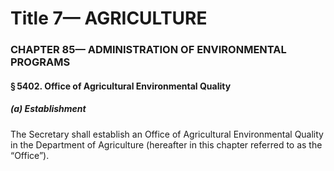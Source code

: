 
# Title 7— AGRICULTURE
### CHAPTER 85— ADMINISTRATION OF ENVIRONMENTAL PROGRAMS
#### § 5402. Office of Agricultural Environmental Quality
##### (a) Establishment

The Secretary shall establish an Office of Agricultural Environmental Quality in the Department of Agriculture (hereafter in this chapter referred to as the “Office”).

